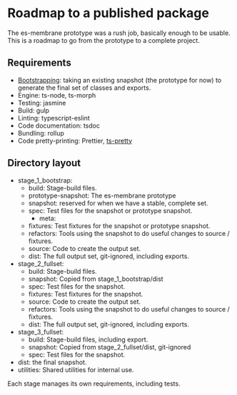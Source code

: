 # Roadmap to a published package

The es-membrane prototype was a rush job, basically enough to be usable.  This is a roadmap to go from the prototype to a complete project.

## Requirements

- [Bootstrapping](https://en.wikipedia.org/wiki/Bootstrapping_(compilers)): taking an existing snapshot (the prototype for now) to generate the final set of classes and exports.
- Engine: ts-node, ts-morph
- Testing: jasmine
- Build: gulp
- Linting: typescript-eslint
- Code documentation: tsdoc
- Bundling: rollup
- Code pretty-printing: Prettier, [ts-pretty](https://www.npmjs.com/package/prettier-plugin-ts-pretty)

## Directory layout
  - stage_1_bootstrap:
    - build: Stage-build files.
    - prototype-snapshot: The es-membrane prototype
    - snapshot: reserved for when we have a stable, complete set.
    - spec: Test files for the snapshot or prototype snapshot.
      - meta:
    - fixtures: Test fixtures for the snapshot or prototype snapshot.
    - refactors: Tools using the snapshot to do useful changes to source / fixtures.
    - source: Code to create the output set.
    - dist: The full output set, git-ignored, including exports.
  - stage_2_fullset:
    - build: Stage-build files.
    - snapshot: Copied from stage_1_bootstrap/dist
    - spec: Test files for the snapshot.
    - fixtures: Test fixtures for the snapshot.
    - source: Code to create the output set.
    - refactors: Tools using the snapshot to do useful changes to source / fixtures.
    - dist: The full output set, git-ignored, including exports.
  - stage_3_fullset:
    - build: Stage-build files, including export.
    - snapshot: Copied from stage_2_fullset/dist, git-ignored
    - spec: Test files for the snapshot.
  - dist: the final snapshot.
  - utilities: Shared utilities for internal use.

Each stage manages its own requirements, including tests.
